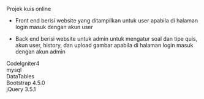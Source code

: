 Projek kuis online

- Front end
berisi website yang ditampilkan untuk user apabila di halaman login masuk dengan akun user

- Back end
berisi website untuk admin untuk mengatur soal dan tipe quis, akun user, history, dan upload gambar apabila di halaman login masuk dengan akun admin

CodeIgniter4 <br />
mysql <br />
DataTables <br />
Bootstrap 4.5.0 <br />
jQuery 3.5.1
